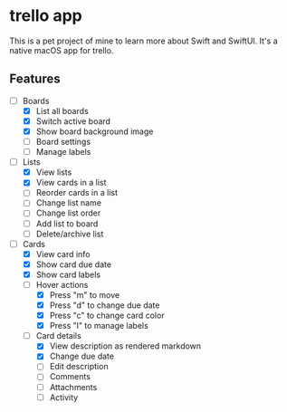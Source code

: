 # trello app

This is a pet project of mine to learn more about Swift and SwiftUI. It's a native macOS app
for trello.

## Features

- [ ] Boards
  - [x] List all boards
  - [x] Switch active board
  - [x] Show board background image
  - [ ] Board settings
  - [ ] Manage labels
- [ ] Lists
  - [x] View lists
  - [x] View cards in a list
  - [ ] Reorder cards in a list
  - [ ] Change list name
  - [ ] Change list order
  - [ ] Add list to board
  - [ ] Delete/archive list
- [ ] Cards
  - [x] View card info
  - [x] Show card due date
  - [x] Show card labels
  - [ ] Hover actions
    - [x] Press "m" to move
    - [x] Press "d" to change due date
    - [x] Press "c" to change card color
    - [x] Press "l" to manage labels
  - [ ] Card details
    - [x] View description as rendered markdown
    - [x] Change due date
    - [ ] Edit description
    - [ ] Comments
    - [ ] Attachments
    - [ ] Activity
